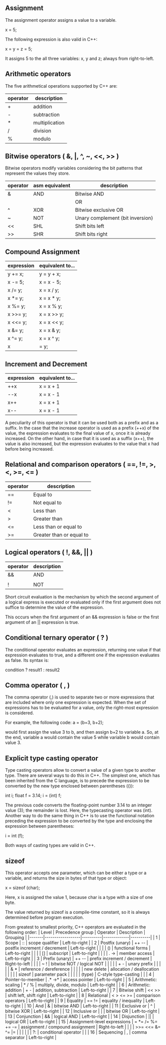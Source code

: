 ## Assignment
The assignment operator assigns a value to a variable.

x = 5;

The following expression is also valid in C++:

x = y = z = 5;

It assigns 5 to the all three variables: x, y and z; always from right-to-left.




## Arithmetic operators
The five arithmetical operations supported by C++ are:

| operator	| description |
|-----------|-------------|
| + | addition |
| - | subtraction |
| * | multiplication |
| / | division |
| % | modulo |



## Bitwise operators ( &, |, ^, ~, <<, >> )
Bitwise operators modify variables considering the bit patterns that represent the values they store.

| operator | asm equivalent | description |
|----------|----------------|-------------|
| & | AND | Bitwise AND |
| | | OR | Bitwise inclusive OR |
| ^ | XOR | Bitwise exclusive OR |
| ~ | NOT | Unary complement (bit inversion) |
| << | SHL | Shift bits left |
| >> | SHR | Shift bits right |




## Compound Assignment

| expression	| equivalent to... |
|-------------|------------------|
| y += x;	| y = y + x; |
| x -= 5;	| x = x - 5; |
| x /= y;	| x = x / y; |
| x *= y; | x = x * y; |
| x %= y; | x = x % y; |
| x >>= y; | x = x >> y; |
| x <<= y; | x = x << y; |
| x &= y; | x = x & y; |
| x ^= y; | x = x ^ y; |
| x |= y; | x = x | y; |


## Increment and Decrement

| expression	| equivalent to... |
|-------------|------------------|
| ++x | x = x + 1 |
| --x | x = x - 1 |
| x++ | x = x + 1 |
| x-- | x = x - 1 |

A peculiarity of this operator is that it can be used both as a prefix and as a suffix. In the case that the increase operator is used as a prefix (++x) of the value, the expression evaluates to the final value of x, once it is already increased. On the other hand, in case that it is used as a suffix (x++), the value is also increased, but the expression evaluates to the value that x had before being increased.


## Relational and comparison operators ( ==, !=, >, <, >=, <= )

| operator | description |
|----------|-------------|
| == | Equal to |
| != | Not equal to |
| < | Less than |
| > | Greater than |
| <= | Less than or equal to |
| >= | Greater than or equal to |



## Logical operators ( !, &&, || )

| operator | description |
|----------|-------------|
| && | AND |
| || | OR |
| ! | NOT |

Short circuit evaluation is the mechanism by which the second argument of a logical express is executed or evaluated only if the first argument does not suffice to determine the value of the expression.

This occurs when the first argument of an && expression is false or the first argument of an || expression is true.



## Conditional ternary operator ( ? )
The conditional operator evaluates an expression, returning one value if that expression evaluates to true, and a different one if the expression evaluates as false. Its syntax is:

condition ? result1 : result2




## Comma operator ( , )
The comma operator (,) is used to separate two or more expressions that are included where only one expression is expected. When the set of expressions has to be evaluated for a value, only the right-most expression is considered.

For example, the following code:
a = (b=3, b+2);

would first assign the value 3 to b, and then assign b+2 to variable a. So, at the end, variable a would contain the value 5 while variable b would contain value 3.




## Explicit type casting operator
Type casting operators allow to convert a value of a given type to another type. There are several ways to do this in C++. The simplest one, which has been inherited from the C language, is to precede the expression to be converted by the new type enclosed between parentheses (()):

int i;
float f = 3.14;
i = (int) f;


The previous code converts the floating-point number 3.14 to an integer value (3); the remainder is lost. Here, the typecasting operator was (int). Another way to do the same thing in C++ is to use the functional notation preceding the expression to be converted by the type and enclosing the expression between parentheses:

i = int (f);

Both ways of casting types are valid in C++.






## sizeof
This operator accepts one parameter, which can be either a type or a variable, and returns the size in bytes of that type or object:

x = sizeof (char);

Here, x is assigned the value 1, because char is a type with a size of one byte.

The value returned by sizeof is a compile-time constant, so it is always determined before program execution.




From greatest to smallest priority, C++ operators are evaluated in the following order:
| Level | Precedence group | Operator | Description | Grouping |
|-------|------------------|----------|-------------|----------|
| 1 | Scope | :: | scope qualifier | Left-to-right |
| 2 |	Postfix (unary) | ++ -- | postfix increment / decrement | Left-to-right |
|  |  | () | functional forms | Left-to-right |
|  |  | [] | subscript | Left-to-right |
|  |  | . -> | member access | Left-to-right |
| 3 |	Prefix (unary) |	++ -- | prefix increment / decrement | Right-to-left |
|  |  | ~ ! |	bitwise NOT / logical NOT |  |
|  |  | + - | unary prefix |  |
|  |  | & * | reference / dereference |  |
|  |  | new delete | allocation / deallocation |  |
|  |  | sizeof | parameter pack |  |
|  |  | (type) | C-style type-casting |  |
| 4 | Pointer-to-member | .* ->* | access pointer | Left-to-right |
| 5 | Arithmetic: scaling | * / % | multiply, divide, modulo | Left-to-right |
| 6 | Arithmetic: addition | + - | addition, subtraction | Left-to-right |
| 7 | Bitwise shift | << >> | shift left, shift right | Left-to-right |
| 8 | Relational | < > <= >= | comparison operators | Left-to-right |
| 9 | Equality | == != | equality / inequality | Left-to-right |
| 10 | And | & | bitwise AND | Left-to-right |
| 11 | Exclusive or | ^	| bitwise XOR | Left-to-right |
| 12 | Inclusive or | | | bitwise OR | Left-to-right |
| 13 | Conjunction | && | logical AND | Left-to-right |
| 14 | Disjunction | ||	| logical OR | Left-to-right |
| 15 | Assignment-level expressions | = *= /= %= += -= | assignment / compound assignment | Right-to-left |
|  |  | >>= <<= &= ^= |= | | |
| | | ?: | conditional operator | |
| 16 | Sequencing | , | comma separator | Left-to-right |
